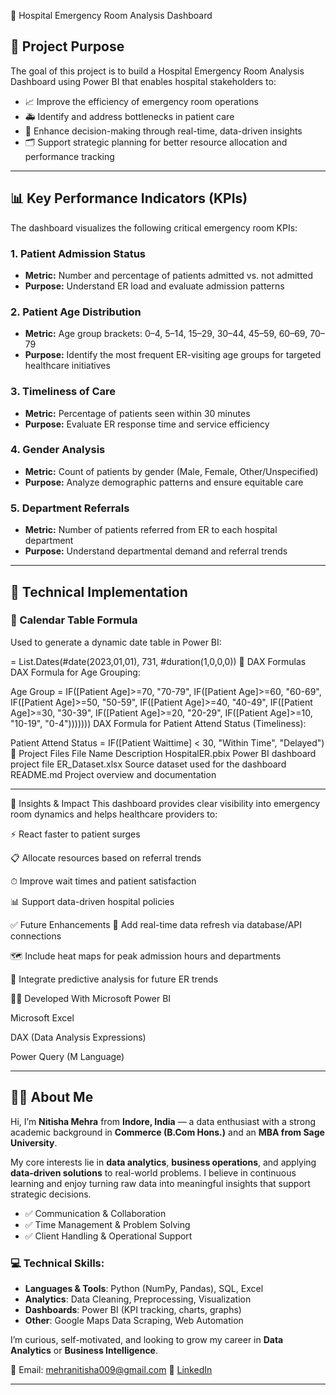  🏥 Hospital Emergency Room Analysis Dashboard

## 📌 Project Purpose

The goal of this project is to build a Hospital Emergency Room Analysis Dashboard using Power BI that enables hospital stakeholders to:

- 📈 Improve the efficiency of emergency room operations  
- 🚑 Identify and address bottlenecks in patient care  
- 🧠 Enhance decision-making through real-time, data-driven insights  
- 🗂️ Support strategic planning for better resource allocation and performance tracking  

---

## 📊 Key Performance Indicators (KPIs)

The dashboard visualizes the following critical emergency room KPIs:

### 1. Patient Admission Status
- **Metric:** Number and percentage of patients admitted vs. not admitted  
- **Purpose:** Understand ER load and evaluate admission patterns  

### 2. Patient Age Distribution
- **Metric:** Age group brackets: 0–4, 5–14, 15–29, 30–44, 45–59, 60–69, 70–79  
- **Purpose:** Identify the most frequent ER-visiting age groups for targeted healthcare initiatives  

### 3. Timeliness of Care
- **Metric:** Percentage of patients seen within 30 minutes  
- **Purpose:** Evaluate ER response time and service efficiency  

### 4. Gender Analysis
- **Metric:** Count of patients by gender (Male, Female, Other/Unspecified)  
- **Purpose:** Analyze demographic patterns and ensure equitable care  

### 5. Department Referrals
- **Metric:** Number of patients referred from ER to each hospital department  
- **Purpose:** Understand departmental demand and referral trends  

---

## 🧮 Technical Implementation

### 📅 Calendar Table Formula

Used to generate a dynamic date table in Power BI:

= List.Dates(#date(2023,01,01), 731, #duration(1,0,0,0))
🧠 DAX Formulas
DAX Formula for Age Grouping:


Age Group =
IF([Patient Age]>=70, "70-79",
 IF([Patient Age]>=60, "60-69",
 IF([Patient Age]>=50, "50-59",
 IF([Patient Age]>=40, "40-49",
 IF([Patient Age]>=30, "30-39",
 IF([Patient Age]>=20, "20-29",
 IF([Patient Age]>=10, "10-19", "0-4")))))))
DAX Formula for Patient Attend Status (Timeliness):


Patient Attend Status = IF([Patient Waittime] < 30, "Within Time", "Delayed")
📂 Project Files
File Name Description
HospitalER.pbix Power BI dashboard project file
ER_Dataset.xlsx Source dataset used for the dashboard
README.md Project overview and documentation

---

📌 Insights & Impact
This dashboard provides clear visibility into emergency room dynamics and helps healthcare providers to:

⚡ React faster to patient surges

📋 Allocate resources based on referral trends

⏱ Improve wait times and patient satisfaction

📊 Support data-driven hospital policies

✅ Future Enhancements
🔄 Add real-time data refresh via database/API connections

🗺 Include heat maps for peak admission hours and departments

🔮 Integrate predictive analysis for future ER trends

🧑‍💻 Developed With
Microsoft Power BI

Microsoft Excel

DAX (Data Analysis Expressions)

Power Query (M Language)

---


## 👩‍💻 About Me

Hi, I’m **Nitisha Mehra** from **Indore, India** — a data enthusiast with a strong academic background in **Commerce (B.Com Hons.)** and an **MBA from Sage University**.

My core interests lie in **data analytics**, **business operations**, and applying **data-driven solutions** to real-world problems. I believe in continuous learning and enjoy turning raw data into meaningful insights that support strategic decisions.

* ✅ Communication & Collaboration
* ✅ Time Management & Problem Solving
* ✅ Client Handling & Operational Support

### 💻 Technical Skills:

* **Languages & Tools**: Python (NumPy, Pandas), SQL, Excel
* **Analytics**: Data Cleaning, Preprocessing, Visualization
* **Dashboards**: Power BI (KPI tracking, charts, graphs)
* **Other**: Google Maps Data Scraping, Web Automation

I’m curious, self-motivated, and looking to grow my career in **Data Analytics** or **Business Intelligence**.

📧 Email: [mehranitisha009@gmail.com](mailto:mehranitisha009@gmail.com)
🔗 [LinkedIn](https://www.linkedin.com/in/nitisha-mehra-680822317)

---
